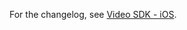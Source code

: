 For the changelog, see [Video SDK - iOS](https://devsupport.zoom.us/hc/en-us/sections/9481978507149-iOS).
